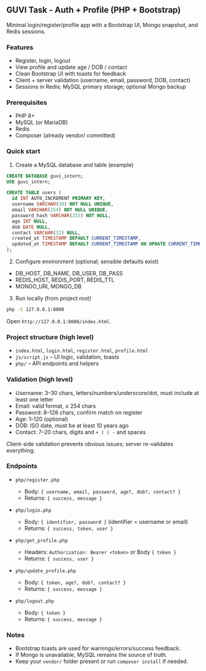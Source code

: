 ## GUVI Task - Auth + Profile (PHP + Bootstrap)

Minimal login/register/profile app with a Bootstrap UI, Mongo snapshot, and Redis sessions.

### Features
- Register, login, logout
- View profile and update age / DOB / contact
- Clean Bootstrap UI with toasts for feedback
- Client + server validation (username, email, password, DOB, contact)
- Sessions in Redis; MySQL primary storage; optional Mongo backup

### Prerequisites
- PHP 8+
- MySQL (or MariaDB)
- Redis
- Composer (already vendor/ committed)

### Quick start
1) Create a MySQL database and table (example)
```sql
CREATE DATABASE guvi_intern;
USE guvi_intern;

CREATE TABLE users (
  id INT AUTO_INCREMENT PRIMARY KEY,
  username VARCHAR(30) NOT NULL UNIQUE,
  email VARCHAR(254) NOT NULL UNIQUE,
  password_hash VARCHAR(255) NOT NULL,
  age INT NULL,
  dob DATE NULL,
  contact VARCHAR(32) NULL,
  created_at TIMESTAMP DEFAULT CURRENT_TIMESTAMP,
  updated_at TIMESTAMP DEFAULT CURRENT_TIMESTAMP ON UPDATE CURRENT_TIMESTAMP
);
```

2) Configure environment (optional; sensible defaults exist)
- DB_HOST, DB_NAME, DB_USER, DB_PASS
- REDIS_HOST, REDIS_PORT, REDIS_TTL
- MONGO_URI, MONGO_DB

3) Run locally (from project root)
```bash
php -S 127.0.0.1:8000
```
Open `http://127.0.0.1:8000/index.html`.

### Project structure (high level)
- `index.html`, `login.html`, `register.html`, `profile.html`
- `js/script.js` – UI logic, validation, toasts
- `php/` – API endpoints and helpers

### Validation (high level)
- Username: 3–30 chars, letters/numbers/underscore/dot, must include at least one letter
- Email: valid format, ≤ 254 chars
- Password: 8–128 chars, confirm match on register
- Age: 1–120 (optional)
- DOB: ISO date, must be at least 10 years ago
- Contact: 7–20 chars, digits and `+ ( ) -` and spaces

Client-side validation prevents obvious issues; server re-validates everything.

### Endpoints
- `php/register.php`
  - Body: `{ username, email, password, age?, dob?, contact? }`
  - Returns: `{ success, message }`

- `php/login.php`
  - Body: `{ identifier, password }` (identifier = username or email)
  - Returns: `{ success, token, user }`

- `php/get_profile.php`
  - Headers: `Authorization: Bearer <token>` or Body `{ token }`
  - Returns: `{ success, user }`

- `php/update_profile.php`
  - Body: `{ token, age?, dob?, contact? }`
  - Returns: `{ success, message }`

- `php/logout.php`
  - Body: `{ token }`
  - Returns: `{ success, message }`

### Notes
- Bootstrap toasts are used for warnings/errors/success feedback.
- If Mongo is unavailable, MySQL remains the source of truth.
- Keep your `vendor/` folder present or run `composer install` if needed.


